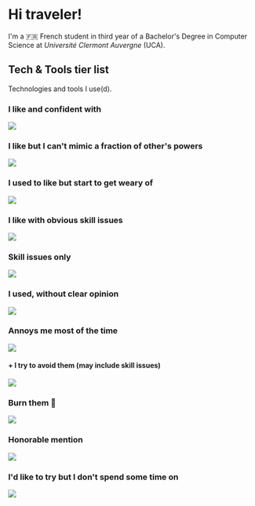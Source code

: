 # Hi traveler!
I'm a 🇫🇷 French student in third year of a Bachelor's Degree in Computer Science at *Université Clermont Auvergne* (UCA).

## Tech & Tools tier list
Technologies and tools I use(d).

### I like and confident with
![](https://skillicons.dev/icons?i=rust,zig,cpp,c,lua,regex)

### I like but I can't mimic a fraction of other's powers
![](https://skillicons.dev/icons?i=linux,nix,vim,git,bash)

### I used to like but start to get weary of
![](https://skillicons.dev/icons?i=java,p5js,unity,eclipse)

### I like with obvious skill issues
![](https://skillicons.dev/icons?i=blender)

### Skill issues only
![](https://skillicons.dev/icons?i=html,css)

### I used, without clear opinion
![](https://skillicons.dev/icons?i=vscodium,docker,nginx,opencv,qt,md,svg,postgres,mongodb,redis,arduino)

### Annoys me most of the time
![](https://skillicons.dev/icons?i=windows,dotnet,cs,idea,androidstudio)

#### + I try to avoid them (may include skill issues)
![](https://skillicons.dev/icons?i=py,kotlin,js,ts,php,notion,figma)

### Burn them 💢
![](https://skillicons.dev/icons?i=visualstudio,react,electron,gradle,cmake)

### Honorable mention
![](https://skillicons.dev/icons?i=wasm,raspberrypi,debian,ubuntu)

### I'd like to try but I don't spend some time on
![](https://skillicons.dev/icons?i=godot,go)
